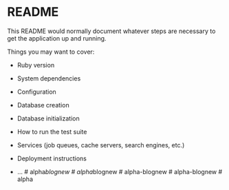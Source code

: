 # README

This README would normally document whatever steps are necessary to get the
application up and running.

Things you may want to cover:

* Ruby version

* System dependencies

* Configuration

* Database creation

* Database initialization

* How to run the test suite

* Services (job queues, cache servers, search engines, etc.)

* Deployment instructions

* ...
#   a l p h a _ b l o g n e w  
 #   a l p h a _ b l o g n e w  
 #   a l p h a - b l o g n e w  
 #   a l p h a - b l o g n e w  
 #   a l p h a  
 